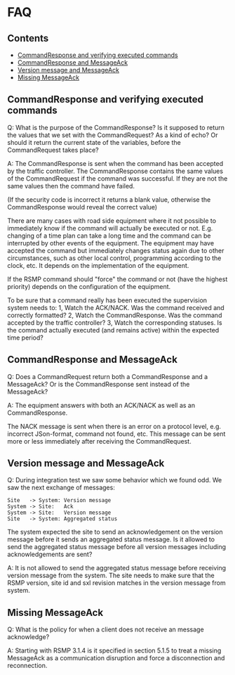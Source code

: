 FAQ
===

Contents
--------
+ [CommandResponse and verifying executed commands](#1)
+ [CommandResponse and MessageAck](#2)
+ [Version message and MessageAck](#3)
+ [Missing MessageAck](#4)

<a id="1"></a>
CommandResponse and verifying executed commands
-----------------------------------------------

Q: What is the purpose of the CommandResponse? Is it supposed to return the
values that we set with the CommandRequest? As a kind of echo? Or should it
return the current state of the variables, before the CommandRequest takes
place?

A: The CommandResponse is sent when the command has been accepted by the traffic
controller. The CommandResponse contains the same values of the CommandRequest
if the command was successful. If they are not the same values then the command
have failed.

(If the security code is incorrect it returns a blank value, otherwise the
CommandResponse would reveal the correct value)

There are many cases with road side equipment where it not possible to
immediately know if the command will actually be executed or not.
E.g. changing of a time plan can take a long time and the command can be
interrupted by other events of the equipment. The equipment may have accepted
the command but immediately changes status again due to other circumstances,
such as other local control, programming according to the clock, etc.
It depends on the implementation of the equipment.

If the RSMP command should "force" the command or not (have the highest
priority) depends on the configuration of the equipment.

To be sure that a command really has been executed the supervision system needs
to:
1, Watch the ACK/NACK. Was the command received and correctly formatted?
2, Watch the CommandResponse. Was the command accepted by the traffic controller?
3, Watch the corresponding statuses. Is the command actually executed (and
   remains active) within the expected time period?

<a id="2"></a>
CommandResponse and MessageAck
------------------------------

Q: Does a CommandRequest return both a CommandResponse and a MessageAck?
Or is the CommandResponse sent instead of the MessageAck?

A: The equipment answers with both an ACK/NACK as well as an CommandResponse.

The NACK message is sent when there is an error on a protocol level, e.g.
incorrect JSon-format, command not found, etc. This message can be sent more or
less immediately after receiving the CommandRequest.

<a id="3"></a>
Version message and MessageAck
------------------------------

Q: During integration test we saw some behavior which we found odd. We saw the
next exchange of messages:
```
Site   -> System: Version message
System -> Site:   Ack
System -> Site:   Version message
Site   -> System: Aggregated status
```

The system expected the site to send an acknowledgement on the version message
before it sends an aggregated status message. Is it allowed to send the
aggregated status message before all version messages including acknowledgements
are sent?

A: It is not allowed to send the aggregated status message before receiving
version message from the system. The site needs to make sure that the RSMP
version, site id and sxl revision matches in the version message from system.

<a id="4"></a>
Missing MessageAck
------------------
Q: What is the policy for when a client does not receive an message acknowledge?

A: Starting with RSMP 3.1.4 is it specified in section 5.1.5 to treat a
missing MessageAck as a communication disruption and force a disconnection and
reconnection.
